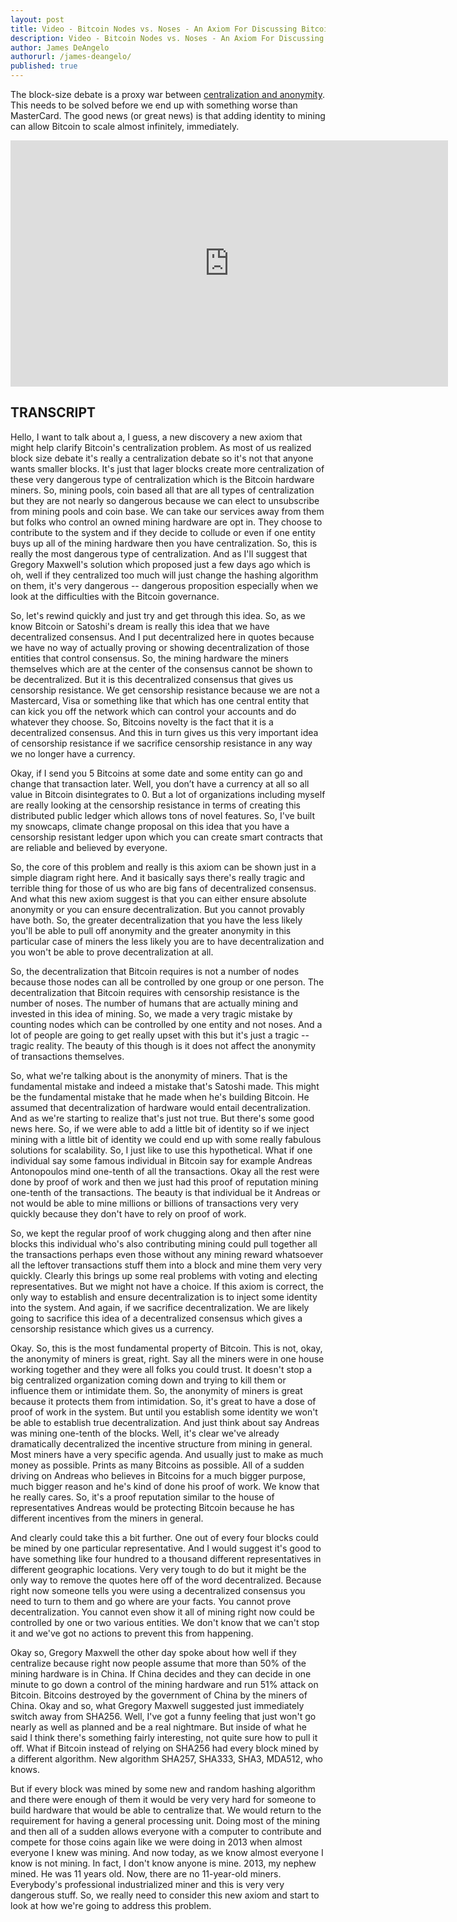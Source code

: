 ```yaml
---
layout: post
title: Video - Bitcoin Nodes vs. Noses - An Axiom For Discussing Bitcoins Scaling And Centralization Problem
description: Video - Bitcoin Nodes vs. Noses - An Axiom For Discussing Bitcoins Scaling And Centralization Problem
author: James DeAngelo
authorurl: /james-deangelo/
published: true
---
```


<p>The block-size debate is a proxy war between <a href="/use-bitcoin-anonymously/">centralization and anonymity</a>. This needs to be solved before we end up with something worse than MasterCard. The good news (or great news) is that adding identity to mining can allow Bitcoin to scale almost infinitely, immediately.</p>

<center><iframe width="700" height="394" src="https://www.youtube.com/embed/J52AM5SrOHw?list=PLzctEq7iZD-7-DgJM604zsndMapn9ff6q" frameborder="0" allowfullscreen></iframe></center>

<h2>TRANSCRIPT</h2>
<p>Hello, I want to talk about a, I guess, a new discovery a new axiom that might help clarify Bitcoin's centralization problem.  As most of us realized block size debate it's really a centralization debate so it's not that anyone wants smaller blocks.  It's just that lager blocks create more centralization of these very dangerous type of centralization which is the Bitcoin hardware miners.  So, mining pools, coin based all that are all types of centralization but they are not nearly so dangerous because we can elect to unsubscribe from mining pools and coin base.  We can take our services away from them but folks who control an owned mining hardware are opt in.  They choose to contribute to the system and if they decide to collude or even if one entity buys up all of the mining hardware then you have centralization.  So, this is really the most dangerous type of centralization.  And as I'll suggest that Gregory Maxwell's solution which proposed just a few days ago which is oh, well if they centralized too much will just change the hashing algorithm on them, it's very dangerous -- dangerous proposition especially when we look at the difficulties with the Bitcoin governance.
<p>So, let's rewind quickly and just try and get through this idea.  So, as we know Bitcoin or Satoshi's dream is really this idea that we have decentralized consensus.  And I put decentralized here in quotes because we have no way of actually proving or showing decentralization of those entities that control consensus.  So, the mining hardware the miners themselves which are at the center of the consensus cannot be shown to be decentralized.  But it is this decentralized consensus that gives us censorship resistance.  We get censorship resistance because we are not a Mastercard, Visa or something like that which has one central entity that can kick you off the network which can control your accounts and do whatever they choose.  So, Bitcoins novelty is the fact that it is a decentralized consensus.  And this in turn gives us this very important idea of censorship resistance if we sacrifice censorship resistance in any way we no longer have a currency.
<p>
Okay, if I send you 5 Bitcoins at some date and some entity can go and change that transaction later.  Well, you don’t have a currency at all so all value in Bitcoin disintegrates to 0.  But a lot of organizations including myself are really looking at the censorship resistance in terms of creating this distributed public ledger which allows tons of novel features.  So, I've built my snowcaps, climate change proposal on this idea that you have a censorship resistant ledger upon which you can create smart contracts that are reliable and believed by everyone.
<p>
So, the core of this problem and really is this axiom can be shown just in a simple diagram right here.   And it basically says there's really tragic and terrible thing for those of us who are big fans of decentralized consensus.  And what this new axiom suggest is that you can either ensure absolute anonymity or you can ensure decentralization.  But you cannot provably have both.  So, the greater decentralization that you have the less likely you'll be able to pull off anonymity and the greater anonymity in this particular case of miners the less likely you are to have decentralization and you won't be able to prove decentralization at all.
<p>
So, the decentralization that Bitcoin requires is not a number of nodes because those nodes can all be controlled by one group or one person.  The decentralization that Bitcoin requires with censorship resistance is the number of noses.  The number of humans that are actually mining and invested in this idea of mining.  So, we made a very tragic mistake by counting nodes which can be controlled by one entity and not noses.  And a lot of people are going to get really upset with this but it's just a tragic -- tragic reality.  The beauty of this though is it does not affect the anonymity of transactions themselves.
<p>
So, what we're talking about is the anonymity of miners.  That is the fundamental mistake and indeed a mistake that's Satoshi made.  This might be the fundamental mistake that he made when he's building Bitcoin.  He assumed that decentralization of hardware would entail decentralization.  And as we're starting to realize that's just not true.  But there's some good news here.  So, if we were able to add a little bit of identity so if we inject mining with a little bit of identity we could end up with some really fabulous solutions for scalability.  So, I just like to use this hypothetical.  What if one individual say some famous individual in Bitcoin say for example Andreas Antonopoulos mind one-tenth of all the transactions.  Okay all the rest were done by proof of work and then we just had this proof of reputation mining one-tenth of the transactions.  The beauty is that individual be it Andreas or not would be able to mine millions or billions of transactions very very quickly because they don't have to rely on proof of work.
<p>
So, we kept the regular proof of work chugging along and then after nine blocks this individual who's also contributing mining could pull together all the transactions perhaps even those without any mining reward whatsoever all the leftover transactions stuff them into a block and mine them very very quickly.  Clearly this brings up some real problems with voting and electing representatives.  But we might not have a choice.  If this axiom is correct, the only way to establish and ensure decentralization is to inject some identity into the system.  And again, if we sacrifice decentralization.  We are likely going to sacrifice this idea of a decentralized consensus which gives a censorship resistance which gives us a currency.
<p>
Okay.  So, this is the most fundamental property of Bitcoin.  This is not, okay, the anonymity of miners is great, right.  Say all the miners were in one house working together and they were all folks you could trust.  It doesn't stop a big centralized organization coming down and trying to kill them or influence them or intimidate them.  So, the anonymity of miners is great because it protects them from intimidation.  So, it's great to have a dose of proof of work in the system.  But until you establish some identity we won't be able to establish true decentralization.  And just think about say Andreas was mining one-tenth of the blocks.  Well, it's clear we've already dramatically decentralized the incentive structure from mining in general.  Most miners have a very specific agenda.  And usually just to make as much money as possible.  Prints as many Bitcoins as possible.  All of a sudden driving on Andreas who believes in Bitcoins for a much bigger purpose, much bigger reason and he's kind of done his proof of work.  We know that he really cares.  So, it's a proof reputation similar to the house of representatives Andreas would be protecting Bitcoin because he has different incentives from the miners in general.
<p>
And clearly could take this a bit further.  One out of every four blocks could be mined by one particular representative.  And I would suggest it's good to have something like four hundred to a thousand different representatives in different geographic locations.  Very very tough to do but it might be the only way to remove the quotes here off of the word decentralized.  Because right now someone tells you were using a decentralized consensus you need to turn to them and go where are your facts.  You cannot prove decentralization.  You cannot even show it all of mining right now could be controlled by one or two various entities.  We don't know that we can't stop it and we've got no actions to prevent this from happening.
<p>
Okay so, Gregory Maxwell the other day spoke about how well if they centralize because right now people assume that more than 50% of the mining hardware is in China.  If China decides and they can decide in one minute to go down a control of the mining hardware and run 51% attack on Bitcoin.  Bitcoins destroyed by the government of China by the miners of China.  Okay and so, what Gregory Maxwell suggested just immediately switch away from SHA256.  Well, I've got a funny feeling that just won't go nearly as well as planned and be a real nightmare.  But inside of what he said I think there's something fairly interesting, not quite sure how to pull it off.  What if Bitcoin instead of relying on SHA256 had every block mined by a different algorithm.  New algorithm SHA257, SHA333, SHA3, MDA512, who knows.
<p>
But if every block was mined by some new and random hashing algorithm and there were enough of them it would be very very hard for someone to build hardware that would be able to centralize that.  We would return to the requirement for having a general processing unit.  Doing most of the mining and then all of a sudden allows everyone with a computer to contribute and compete for those coins again like we were doing in 2013 when almost everyone I knew was mining.  And now today, as we know almost everyone I know is not mining.  In fact, I don't know anyone is mine.  2013, my nephew mined.  He was 11 years old.  Now, there are no 11-year-old miners.  Everybody's professional industrialized miner and this is very very dangerous stuff.  So, we really need to consider this new axiom and start to look at how we're going to address this problem.
